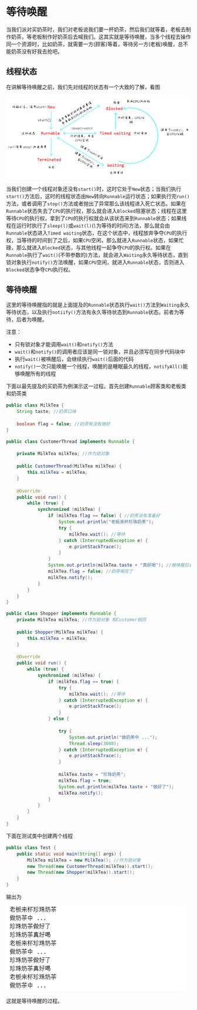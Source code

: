 # 等待唤醒

当我们派对买奶茶时，我们对老板说我们要一杯奶茶，然后我们就等着，老板去制作奶茶，等老板制作好奶茶后去喊我们。这其实就是等待唤醒，当多个线程去操作同一个资源时，比如奶茶，就需要一方(顾客)等着，等待另一方(老板)唤醒，总不能奶茶没有好我去抢吧。

## 线程状态

在讲解等待唤醒之前，我们先对线程的状态有一个大致的了解，看图

<img src="images/Duo8.png">

当我们创建一个线程对象还没有`start()`时，这时它处于`New`状态；当我们执行`start()`方法后，这时的线程状态由`New`转向`Runnable`运行状态；如果执行完`run()`方法，或者调用了`stop()`方法或者抛出了异常那么该线程进入死亡状态。如果在`Runnable`状态失去了`CPU`的执行权，那么就会进入`Blocked`阻塞状态；线程在这里等待`CPU`的执行权，拿到了`CPU`的执行权就会从该状态来到`Runnable`状态；如果线程在运行时执行了`sleep(l)`或`wait(l)`(`l`为等待的时间)方法，那么就会由`Runnable`状态进入`Timed waiting`状态，在这个状态中，线程放弃争夺`CPU`的执行权，当等待的时间到了之后，如果`CPU`空闲，那么就进入`Runnable`状态，如果忙碌，那么就进入`Blocked`状态，与其他线程一起争夺`CPU`的执行权。如果在`Runnable`执行了`wait()`(不带参数的)方法，就会进入`Waiting`永久等待状态，直到锁对象执行`notify()`方法唤醒，如果`CPU`空闲，就进入`Runnable`状态，否则进入`Blocked`状态争夺`CPU`执行权。

## 等待唤醒

这里的等待唤醒指的就是上面提及的`Runnable`状态执行`wait()`方法到`Waiting`永久等待状态，以及执行`notiify()`方法有永久等待状态到`Runnable`状态。前者为等待，后者为唤醒。

注意：

- 只有锁对象才能调用`wait()`和`notify()`方法
- `wait()`和`notify()`的调用者应该是同一锁对象，并且必须写在同步代码块中
- 执行`wait()`被唤醒后，会继续执行`wait()`后面的代码
- `notify()`一次只能唤醒一个线程，唤醒的是睡眠最久的线程，`notifyAll()`能够唤醒所有的线程

下面以最先提及的买奶茶为例演示这一过程。首先创建`Runnable`顾客类和老板类和奶茶类

```java
public class MilkTea {
    String taste; //奶茶口味

    boolean flag = false; //奶茶有没有做好
}
```

```java
public class CustomerThread implements Runnable {

    private MilkTea milkTea; //作为锁对象

    public CustomerThread(MilkTea milkTea) {
        this.milkTea = milkTea;
    }

    @Override
    public void run() {
        while (true) {
            synchronized (milkTea) { 
                if (milkTea.flag == false) { //奶茶没有准备好
                    System.out.println("老板来杯珍珠奶茶");
                    try {
                        milkTea.wait(); //等待
                    } catch (InterruptedException e) {
                        e.printStackTrace();
                    }
                }
                System.out.println(milkTea.taste + "真好喝"); //被唤醒后会执行这个
                milkTea.flag = false; //奶茶喝完了
                milkTea.notify();
            }
        }
    }
}
```

```java
public class Shopper implements Runnable {
    private MilkTea milkTea; //作为锁对象 和Customer相同

    public Shopper(MilkTea milkTea) {
        this.milkTea = milkTea;
    }

    @Override
    public void run() {
        while (true) {
            synchronized (milkTea) {
                if (milkTea.flag == true) {
                    try {
                        milkTea.wait(); //等待
                    } catch (InterruptedException e) {
                        e.printStackTrace();
                    }
                } else {

                    try {
                        System.out.println("做奶茶中 ...");
                        Thread.sleep(3000);
                    } catch (InterruptedException e) {
                        e.printStackTrace();
                    }

                    milkTea.taste = "珍珠奶茶";
                    milkTea.flag = true;
                    System.out.println(milkTea.taste + "做好了");
                    milkTea.notify();
                }
            }
        }
    }
}
```

下面在测试类中创建两个线程

```java
public class Test {
    public static void main(String[] args) {
        MilkTea milkTea = new MilkTea(); //作为锁对象
        new Thread(new CustomerThread(milkTea)).start();
        new Thread(new Shopper(milkTea)).start();
    }
}

```



输出为

<img src="images/Duo9.png">

这就是等待唤醒的过程。
